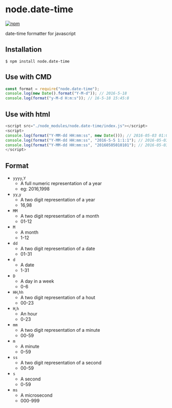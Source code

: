 # node.date-time

[![npm](https://img.shields.io/npm/v/node.date-time.svg?style=flat-square)](https://www.npmjs.com/package/node.date-time)

date-time formatter for javascript

## Installation
```
$ npm install node.date-time
```

## Use with CMD
```js
const format = require("node.date-time");
console.log(new Date().format("Y-M-d")); // 2016-5-18
console.log(format("y-M-d H:m:s")); // 16-5-18 15:45:8
```

## Use with html
```js
<script src="./node_modules/node.date-time/index.js"></script>
<script>
console.log(format("Y-MM-dd HH:mm:ss", new Date())); // 2016-05-03 01:01:01
console.log(format("Y-MM-dd HH:mm:ss", "2016-5-5 1:1:1"); // 2016-05-03 01:01:01
console.log(format("Y-MM-dd HH:mm:ss", "20160505010101"); // 2016-05-03 01:01:01
</script>
```

## Format

- `yyyy`,`Y`
    - A full numeric representation of a year
    - eg: 2016,1998
- `yy`,`y`
    - A two digit representation of a year
    - 16,98
- `MM`
    - A two digit representation of a month
    - 01-12
- `M`
    - A month
    - 1-12
- `dd`
    - A two digit representation of a date
    - 01-31
- `d`
    - A date
    - 1-31
- `D`
    - A day in a week
    - 0-6
- `HH`,`hh`
    - A two digit representation of a hout
    - 00-23
- `H`,`h`
    - An hour
    - 0-23
- `mm`
    - A two digit representation of a minute
    - 00-59
- `m`
    - A minute
    - 0-59
- `ss`
    - A two digit representation of a second
    - 00-59
- `s`
    - A second
    - 0-59
- `ms`
    - A microsecond
    - 000-999